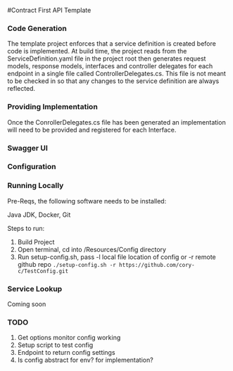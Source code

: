 #Contract First API Template

### Code Generation 
The template project enforces that a service definition is created before code is implemented. At build time, the project reads from the ServiceDefinition.yaml file in the project root then generates request models, response models, interfaces and controller delegates for each endpoint in a single file called ControllerDelegates.cs. This file is not meant to be checked in so that any changes to the service definition are always reflected. 

### Providing Implementation 

Once the ConrollerDelegates.cs file has been generated an implementation will need to be provided and registered for each Interface. 

### Swagger UI

### Configuration 

### Running Locally
Pre-Reqs, the following software needs to be installed:

Java JDK, 
Docker, 
Git

Steps to run:

1. Build Project
2. Open terminal, cd into /Resources/Config directory
3. Run setup-config.sh, pass -l local file location of config or -r remote github repo
`./setup-config.sh -r https://github.com/cory-c/TestConfig.git`

### Service Lookup
Coming soon

### TODO
1. Get options monitor config working
2. Setup script to test config
3. Endpoint to return config settings
4. Is config abstract for env? for implementation?
